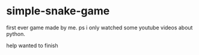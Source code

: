# simple-snake-game
first ever game made by me. ps i only watched some youtube videos about python.

help wanted to finish
